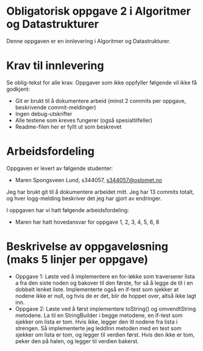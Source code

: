 # Obligatorisk oppgave 2 i Algoritmer og Datastrukturer

Denne oppgaven er en innlevering i Algoritmer og Datastrukturer. 

# Krav til innlevering

Se oblig-tekst for alle krav. Oppgaver som ikke oppfyller følgende vil ikke få godkjent:

* Git er brukt til å dokumentere arbeid (minst 2 commits per oppgave, beskrivende commit-meldinger)	
* Ingen debug-utskrifter
* Alle testene som kreves fungerer (også spesialtilfeller)
* Readme-filen her er fyllt ut som beskrevet

# Arbeidsfordeling

Oppgaven er levert av følgende studenter:
* Maren Spongsveen Lund, s344057, s344057@oslomet.no

Jeg har brukt git til å dokumentere arbeidet mitt. Jeg har 13 commits totalt, og hver logg-melding beskriver det jeg har gjort av endringer.

I oppgaven har vi hatt følgende arbeidsfordeling:
* Maren har hatt hovedansvar for oppgave 1, 2, 3, 4, 5, 6, 8

# Beskrivelse av oppgaveløsning (maks 5 linjer per oppgave)

* Oppgave 1: Løste ved å implementere en for-løkke som traverserer lista a fra den siste noden og bakover til den første, 
for så å legge de til i en dobbelt lenket liste. Implementerte også en if-test som sjekker at nodene ikke er null, og hvis de er det,
blir de hoppet over, altså ikke lagt inn.
* Oppgave 2: Løste ved å først implementere toString() og omvendtString metodene. La til en StringBuilder i begge metodene, en if-test som sjekker om lista er tom.
Hvis ikke, legger den itl nodene fra lista i strengen. Så implementerte jeg leddInn metoden
med en test som sjekker om lista er tom, og legger til verdien først. Hvis den ikke er tom, peker den på halen, og legger til verdien bakerst.

